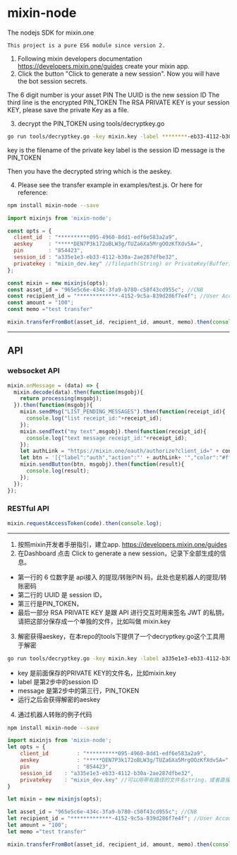 # mixin-node
The nodejs SDK for mixin.one

`This project is a pure ES6 module since version 2.`

1. Following mixin developers documentation https://developers.mixin.one/guides create your mixin app.
2. Click the button "Click to generate a new session". Now you will have the bot session secrets.

The 6 digit number is your asset PIN
The UUID is the new session ID
The third line is the encrypted PIN_TOKEN
The RSA PRIVATE KEY is your session KEY, please save the private Key as a file.

3. decrypt the PIN_TOKEN using tools/decryptkey.go

```bash
go run tools/decryptkey.go -key mixin.key -label ********-eb33-4112-b30a-2ae287dfbe32 -message **********OIGnELd1XnAF...W4lFKnA/WEKkIwkzEM=
```

key is the filename of the private key
label is the session ID
message is the PIN_TOKEN

Then you have the decrypted string which is the aeskey.


4. Please see the transfer example in examples/test.js. Or here for reference:
```bash
npm install mixin-node --save
```

```javascript
import mixinjs from 'mixin-node';

const opts = {
  client_id  : "**********095-4960-8dd1-edf6e583a2a9",
  aeskey     : "*****DEN7P3k172oBLW3g/TUZa6Xa5MrgOOzKfXdv5A=",
  pin        : "854423",
  session_id : "a335e1e3-eb33-4112-b30a-2ae287dfbe32",
  privatekey : "mixin_dev.key" //filepath(String) or PrivateKey(Buffer)
};

const mixin = new mixinjs(opts);
const asset_id = "965e5c6e-434c-3fa9-b780-c50f43cd955c"; //CNB
const recipient_id = "*************-4152-9c5a-839d286f7e4f"; //User Account ID
const amount = "100";
const memo ="test transfer"

mixin.transferFromBot(asset_id, recipient_id, amount, memo).then(console.log).catch(console.error);
```
-----------
## API

### websocket API
```javascript
mixin.onMessage = (data) => {
  mixin.decode(data).then(function(msgobj){
    return processing(msgobj);
  }).then(function(msgobj){
    mixin.sendMsg("LIST_PENDING_MESSAGES").then(function(receipt_id){
      console.log("list receipt_id:"+receipt_id);
    });
    mixin.sendText("my text",msgobj).then(function(receipt_id){
      console.log("text message receipt_id:"+receipt_id);
    });
    let authLink = "https://mixin.one/oauth/authorize?client_id=" + config.mixin.client_id + "&scope=PROFILE:READ";
    let btn = '[{"label":"auth","action":"' + authLink+ '","color":"#ff0033"}]'
    mixin.sendButton(btn, msgobj).then(function(result){
      console.log(result);
    });
  });
});
```

### RESTful API
```javascript
mixin.requestAccessToken(code).then(console.log);
```

-----------

1. 按照mixin开发者手册指引，建立app. https://developers.mixin.one/guides
2. 在Dashboard 点击 Click to generate a new session，记录下全部生成的信息。

- 第一行的 6 位数字是 api接入 的提现/转账PIN 码，此处也是机器人的提现/转账密码
- 第二行的 UUID 是 session ID，
- 第三行是PIN_TOKEN，
- 最后一部分 RSA PRIVATE KEY 是跟 API 进行交互时用来签名 JWT 的私钥，请把这部分保存成一个单独的文件，比如叫做 mixin.key

3. 解密获得aeskey，在本repo的tools下提供了一个decryptkey.go这个工具用于解密

```bash
go run tools/decryptkey.go -key mixin.key -label a335e1e3-eb33-4112-b30a-2ae287dfbe32 -message **********OIGnELd1XnAF...W4lFKnA/WEKkIwkzEM=
```

- key 是前面保存的PRIVATE KEY的文件名，比如mixin.key
- label 是第2步中的session ID
- message 是第2步中的第三行，PIN_TOKEN
- 运行之后会获得解密的aeskey

4. 通过机器人转账的例子代码

```bash
npm install mixin-node --save
```

```javascript
import mixinjs from 'mixin-node';
let opts = {
    client_id         : "**********095-4960-8dd1-edf6e583a2a9",
    aeskey            : "*****DEN7P3k172oBLW3g/TUZa6Xa5MrgOOzKfXdv5A=",
    pin               : "854423",
    session_id    : "a335e1e3-eb33-4112-b30a-2ae287dfbe32",
    privatekey    : "mixin_dev.key" //可以用带有路径的文件名string，或者直接传入Buffer
}

let mixin = new mixinjs(opts);

let asset_id = "965e5c6e-434c-3fa9-b780-c50f43cd955c"; //CNB
let recipient_id = "*************-4152-9c5a-839d286f7e4f"; //User Account ID
let amount = "100";
let memo ="test transfer"

mixin.transferFromBot(asset_id, recipient_id, amount, memo).then(console.log).catch(console.error);
```
